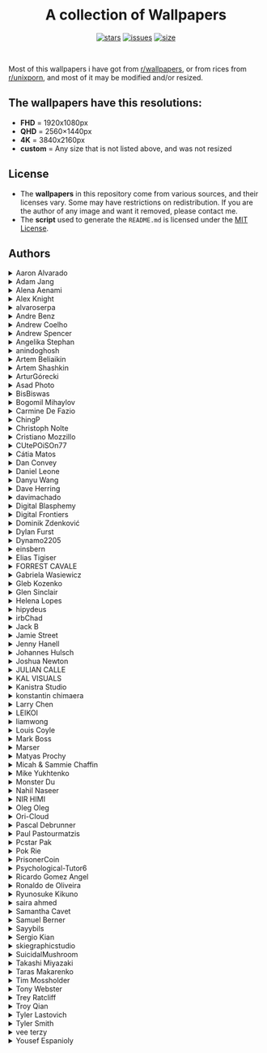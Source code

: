<div align="center">

# A collection of Wallpapers
[![stars](https://img.shields.io/github/stars/MatheusTT/wallpapers?color=7E9CD8&style=for-the-badge)](https://github.com/MatheusTT/wallpapers/stargazers)
[![issues](https://img.shields.io/github/issues/MatheusTT/wallpapers?color=FF5D62&style=for-the-badge)](https://github.com/MatheusTT/wallpapers/issues)
[![size](https://img.shields.io/github/repo-size/MatheusTT/wallpapers?color=76946A&style=for-the-badge)](https://github.com/MatheusTT/wallpapers)

</div>

<br>

Most of this wallpapers i have got from [r/wallpapers](https://www.reddit.com/r/wallpapers/), or from rices from [r/unixporn](https://www.reddit.com/r/unixporn/), and most of it may be modified and/or resized.

## The wallpapers have this resolutions:
- **FHD** = 1920x1080px
- **QHD** = 2560×1440px
- **4K**  = 3840x2160px
- **custom** = Any size that is not listed above, and was not resized

## License
- The **wallpapers** in this repository come from various sources, and their licenses vary. Some may have restrictions on redistribution. If you are the author of any image and want it removed, please contact me.
- The **script** used to generate the `README.md` is licensed under the [MIT License](LICENSE).

## **Authors**

<details>
<summary>Aaron Alvarado</summary>

- [Unsplash](https://unsplash.com/@aaronalvaradome)

  <details open>
  <summary>Wallpapers</summary>

  <a href="https://unsplash.com/photos/OZSNnAU5RPk">
    <img src="../authors/Aaron Alvarado/forest-path-(QHD).jpg" title="black metal bridge near trees" width=600/>
  </a>

  </details>
</details>


<details>
<summary>Adam Jang</summary>

- [Unsplash](https://unsplash.com/@adamjang)
- [Instagram](https://www.instagram.com/adamjang)
- [X](https://x.com/adamjang)

  <details open>
  <summary>Wallpapers</summary>

  <a href="https://unsplash.com/photos/black-sand-near-body-of-water-under-the-cloudy-sky-during-daytime-MLKrf51NV8w">
    <img src="../authors/Adam Jang/iceland-(FHD).jpg" title="Iceland" width=600/>
  </a>

  </details>
</details>


<details>
<summary>Alena Aenami</summary>

- [ArtStation](https://www.artstation.com/aenamiart)
- [Linktree](https://linktr.ee/aenami)

  <details open>
  <summary>Wallpapers</summary>

  <a href="https://www.artstation.com/artwork/259YY">
    <img src="../authors/Alena Aenami/colourful-traffic-lights-(FHD).jpg" title="7 p.m." width=600/>
  </a>
  <a href="https://www.artstation.com/artwork/4bX4eY">
    <img src="../authors/Alena Aenami/endless-(FHD).jpg" title="Endless" width=600/>
  </a>
  <a href="https://www.artstation.com/artwork/9eKmBN">
    <img src="../authors/Alena Aenami/eternity-(FHD).jpg" title="Eternity" width=600/>
  </a>
  <a href="https://www.artstation.com/artwork/w8yDNV">
    <img src="../authors/Alena Aenami/horizon-(FHD).jpg" title="Horizon" width=600/>
  </a>
  <a href="https://www.artstation.com/artwork/xNebE">
    <img src="../authors/Alena Aenami/lighthouse-(FHD).jpg" title="Guiding Light" width=600/>
  </a>
  <a href="https://www.artstation.com/artwork/J91ZxD">
    <img src="../authors/Alena Aenami/lost-(FHD).jpg" title="Lost In Between" width=600/>
  </a>
  <a href="https://www.artstation.com/artwork/LyG3K">
    <img src="../authors/Alena Aenami/eclipse-(FHD).jpg" title="Eclipse" width=600/>
  </a>
  <a href="https://www.deviantart.com/aenami/art/Northern-Lights-685148797">
    <img src="../authors/Alena Aenami/northern-lights-(FHD).jpg" title="Northern Lights" width=600/>
  </a>
  <a href="https://www.artstation.com/artwork/4Xa124">
    <img src="../authors/Alena Aenami/stardust-(FHD).jpg" title="Stardust" width=600/>
  </a>
  <a href="https://www.artstation.com/artwork/r9lEY2">
    <img src="../authors/Alena Aenami/escape-(FHD).jpg" title="Escape" width=600/>
  </a>

  </details>
</details>


<details>
<summary>Alex Knight</summary>

- [Unsplash](https://unsplash.com/@agk42)
- [Instagram](https://www.instagram.com/Agk42)
- [X](https://x.com/agkdesign)

  <details open>
  <summary>Wallpapers</summary>

  <a href="https://unsplash.com/photos/cityscape-photo-of-buildings--4pZ_YqcSFc">
    <img src="../authors/Alex Knight/tokyo-bay-(4K).jpg" title="cityscape photo of buildings" width=600/>
  </a>
  <a href="https://unsplash.com/photos/empty-pathway-in-between-stores-wfwUpfVqrKU">
    <img src="../authors/Alex Knight/sangenjaya-alley-(4K).jpg" title="Sangenjaya, Setagaya, Japan" width=600/>
  </a>

  </details>
</details>


<details>
<summary>alvaroserpa</summary>

- [DeviantArt](https://www.deviantart.com/alvaroserpa)

  <details open>
  <summary>Wallpapers</summary>

  <a href="https://www.deviantart.com/alvaroserpa/art/loneliness-894844696">
    <img src="../authors/alvaroserpa/loneliness-(4K).jpg" title="loneliness" width=600/>
  </a>

  </details>
</details>


<details>
<summary>Andre Benz</summary>

- [Unsplash](https://unsplash.com/@trapnation)
- [X](https://x.com/benzspeaks)

  <details open>
  <summary>Wallpapers</summary>

  <a href="https://unsplash.com/photos/photography-of-railroad-during-nighttime-JnB8Gio4GZo">
    <img src="../authors/Andre Benz/dark-railway-(4K).jpg" title="Ridin’ Alone." width=600/>
  </a>

  </details>
</details>


<details>
<summary>Andrew Coelho</summary>

- [Unsplash](https://unsplash.com/@andrewcoelho)

  <details open>
  <summary>Wallpapers</summary>

  <a href="https://unsplash.com/photos/aL7SA1ASVdQ">
    <img src="../authors/Andrew Coelho/pine-forest-(4K).jpg" title="Lush green pine forest" width=600/>
  </a>
  <a href="https://unsplash.com/photos/rock-formation-beside-body-of-water-LUBvSohu6D0">
    <img src="../authors/Andrew Coelho/mossy-gorge-(4K).jpg" title="Rock formation beside body of water" width=600/>
  </a>

  </details>
</details>


<details>
<summary>Andrew Spencer</summary>

- [Website](https://andrew-spencer.com/)
- [Unsplash](https://unsplash.com/@iam_aspencer)
- [Instagram](https://www.instagram.com/iam_aspencer)
- [X](https://x.com/iam_aspencer)

  <details open>
  <summary>Wallpapers</summary>

  <a href="https://unsplash.com/photos/a-bed-sitting-in-a-bedroom-next-to-a-window-B2RKwf2IaJU">
    <img src="../authors/Andrew Spencer/glamping-with-a-view-(custom).jpg" title="Glamping with a view!" width=600/>
  </a>

  </details>
</details>


<details>
<summary>Angelika Stephan</summary>

- [flickr](https://www.flickr.com/people/desomnis/)

  <details open>
  <summary>Wallpapers</summary>

  <a href="https://www.flickr.com/photos/desomnis/26511988609/in/explore-2017-11-09/">
    <img src="../authors/Angelika Stephan/misty-mountains-(FHD).jpg" title="Hallstatt" width=600/>
  </a>

  </details>
</details>


<details>
<summary>anindoghosh</summary>

- [Pixabay](https://pixabay.com/users/anindoghosh-16926735/)
- [Instagram](https://www.instagram.com/anindoghosh/)
- [X](https://x.com/anindo)

  <details open>
  <summary>Wallpapers</summary>

  <a href="https://pixabay.com/videos/light-colorful-spheres-floating-45634/">
    <img src="../authors/anindoghosh/floating-spheres-of-light-(4K).jpg" title="Light colorful spheres" width=600/>
  </a>

  </details>
</details>


<details>
<summary>Artem Beliaikin</summary>

- [Unsplash](https://unsplash.com/@belart84)

  <details open>
  <summary>Wallpapers</summary>

  <a href="https://unsplash.com/photos/rock-formation-on-body-of-water-surrounded-by-trees-during-daytime-sVhRMCyo1_Y">
    <img src="../authors/Artem Beliaikin/seashore-(FHD).jpg" title="rock formation on body of water surrounded by trees during daytime" width=600/>
  </a>

  </details>
</details>


<details>
<summary>Artem Shashkin</summary>

- [ArtStation](https://artyom.artstation.com/)
- [Instagram](https://www.instagram.com/artem_shashkin_art/)

  <details open>
  <summary>Wallpapers</summary>

  <a href="https://artyom.artstation.com/projects/ybx488">
    <img src="../authors/Artem Shashkin/mystery-shack-(FHD).jpg" title="Mystery Shack 2.0" width=600/>
  </a>

  </details>
</details>


<details>
<summary>ArturGórecki</summary>

- [Pixabay](https://pixabay.com/users/arturg%C3%B3recki-2233926/)

  <details open>
  <summary>Wallpapers</summary>

  <a href="https://pixabay.com/photos/twilight-replacement-lamp-lantern-2291361/">
    <img src="../authors/ArturGórecki/morning-lantern-(custom).jpg" title="twilight-replacement-lamp-lantern" width=600/>
  </a>

  </details>
</details>


<details>
<summary>Asad Photo</summary>

- [Pexels](https://www.pexels.com/@asadphoto/)

  <details open>
  <summary>Wallpapers</summary>

  <a href="https://www.pexels.com/photo/photo-of-beach-during-nighttime-1450361/">
    <img src="../authors/Asad Photo/purple-beach-(4K).jpg" title="Photo of Beach During Nighttime" width=600/>
  </a>

  </details>
</details>


<details>
<summary>BisBiswas</summary>

- [ArtStation](https://imbis.artstation.com/)
- [DeviantArt](https://www.deviantart.com/bisbiswas)
- [Instagram](https://www.instagram.com/hereisbis/)

  <details open>
  <summary>Wallpapers</summary>

  <a href="https://www.deviantart.com/bisbiswas/art/Wayward-Clouds-893359947">
    <img src="../authors/BisBiswas/wayward-clouds-(FHD).jpg" title="Wayward Clouds" width=600/>
  </a>
  <a href="https://www.deviantart.com/bisbiswas/art/Together-Alone-882985197">
    <img src="../authors/BisBiswas/together-alone-(FHD).jpg" title="Together Alone" width=600/>
  </a>
  <a href="https://www.artstation.com/artwork/Le5rER">
    <img src="../authors/BisBiswas/here-comes-mr-pumpkin-(FHD).jpg" title="Here Comes Mr. Pumpkin" width=600/>
  </a>
  <a href="https://www.artstation.com/artwork/AqPGYq">
    <img src="../authors/BisBiswas/dreamy-night-(FHD).jpg" title="Dreamy Night" width=600/>
  </a>
  <a href="https://www.deviantart.com/bisbiswas/art/Verdant-Mountain-Commissioned-892874939">
    <img src="../authors/BisBiswas/verdant-mountain-(FHD).jpg" title="Verdant Mountain [Commissioned]" width=600/>
  </a>
  <a href="https://www.deviantart.com/bisbiswas/art/Dramatic-Night-889009374">
    <img src="../authors/BisBiswas/dramatic-night-(FHD).jpg" title="Dramatic Night" width=600/>
  </a>

  </details>
</details>


<details>
<summary>Bogomil Mihaylov</summary>

- [Unsplash](https://unsplash.com/@bogomi)
- [Instagram](https://instagram.com/ojobojo)

  <details open>
  <summary>Wallpapers</summary>

  <a href="https://unsplash.com/photos/RONnMobq0_Y">
    <img src="../authors/Bogomil Mihaylov/white-wall-(custom).jpg" title="white wall photo" width=600/>
  </a>

  </details>
</details>


<details>
<summary>Carmine De Fazio</summary>

- [Unsplash](https://unsplash.com/@carminu)
- [Instagram](https://www.instagram.com/carminu)
- [X](https://x.com/Carmins)

  <details open>
  <summary>Wallpapers</summary>

  <a href="https://unsplash.com/photos/aerial-photography-of-foggy-mountain-3ytjETpQMNY">
    <img src="../authors/Carmine De Fazio/forest-under-fog-(4K).jpg" title="Forest under fog" width=600/>
  </a>

  </details>
</details>


<details>
<summary>ChingP</summary>

- [Reddit](https://www.reddit.com/user/ChingP/)

  <details open>
  <summary>Wallpapers</summary>

  <a href="https://www.reddit.com/r/japanpics/comments/6ac3zq/gion_after_rain_oc4751x3167/">
    <img src="../authors/ChingP/rain-on-alley-(4K).jpg" title="Gion after rain" width=600/>
  </a>

  </details>
</details>


<details>
<summary>Christoph Nolte</summary>

- [Unsplash](https://unsplash.com/@pic_nolte)
- [Instagram](https://www.instagram.com/Pic_Nolte_photography)

  <details open>
  <summary>Wallpapers</summary>

  <a href="https://unsplash.com/photos/a-river-that-has-some-ice-on-it-hUhP8wr_dBo">
    <img src="../authors/Christoph Nolte/ice-river-(4K).jpg" title="Storforsen rapids in Winter" width=600/>
  </a>

  </details>
</details>


<details>
<summary>Cristiano Mozzillo</summary>

- [Unsplash](https://unsplash.com/@mozzillo_cristiano)
- [500px](https://500px.com/p/cristianomozzillo)

  <details open>
  <summary>Wallpapers</summary>

  <a href="https://unsplash.com/photos/reflections-on-trees-on-lake-v3d5uBB26yA">
    <img src="../authors/Cristiano Mozzillo/reflections-(4K).jpg" title="Reflections" width=600/>
  </a>

  </details>
</details>


<details>
<summary>CUtePOiSOn77</summary>

- [Reddit](https://www.reddit.com/user/CUtePOiSOn77/)

  <details open>
  <summary>Wallpapers</summary>

  <a href="https://www.reddit.com/r/glitch_art/comments/mv1hzu/skull_oc/">
    <img src="../authors/CUtePOiSOn77/skull-(4K).jpg" title="Skull" width=600/>
  </a>

  </details>
</details>


<details>
<summary>Cátia Matos</summary>

- [Pexels](https://www.pexels.com/@catiamatos)
- [Darkroom](https://catiamatos.darkroom.tech/)
- [Instagram](https://www.instagram.com/catia.matos/)

  <details open>
  <summary>Wallpapers</summary>

  <a href="https://www.pexels.com/photo/green-leaves-1072179/">
    <img src="../authors/Cátia Matos/green-leaves-(4K).jpg" title="Green Leaves" width=600/>
  </a>

  </details>
</details>


<details>
<summary>Dan Convey</summary>

- [Unsplash](https://unsplash.com/@danconvey)

  <details open>
  <summary>Wallpapers</summary>

  <a href="https://unsplash.com/photos/rock-formation-on-shoreline-9fj4XT6e1s0">
    <img src="../authors/Dan Convey/rolling-in-the-deep-(4K).jpg" title="Rolling in the Deep" width=600/>
  </a>

  </details>
</details>


<details>
<summary>Daniel Leone</summary>

- [Website](https://danielleone.com/)
- [Unsplash](https://unsplash.com/@danielleone)

  <details open>
  <summary>Wallpapers</summary>

  <a href="https://unsplash.com/photos/g30P1zcOzXo">
    <img src="../authors/Daniel Leone/snowy-mountain-photo-(4K).jpg" title="snowy mountain" width=600/>
  </a>

  </details>
</details>


<details>
<summary>Danyu Wang</summary>

- [Unsplash](https://unsplash.com/@dandandan0101)
- [Instagram](https://www.instagram.com/w_danyu)

  <details open>
  <summary>Wallpapers</summary>

  <a href="https://unsplash.com/photos/body-of-water-during-sunset-2wZoOkmKG1E">
    <img src="../authors/Danyu Wang/sunset-at-lake-(custom).jpg" title="Beautiful sunset at West Lake" width=600/>
  </a>

  </details>
</details>


<details>
<summary>Dave Herring</summary>

- [Website](https://dave.online/)
- [Unsplash](https://unsplash.com/@daveherring)

  <details open>
  <summary>Wallpapers</summary>

  <a href="https://unsplash.com/photos/a-road-with-a-mountain-in-the-background-J96yAwsGg0I">
    <img src="../authors/Dave Herring/icefields-(custom).jpg" title="a road with a mountain in the background" width=600/>
  </a>

  </details>
</details>


<details>
<summary>davimachado</summary>

- [Pixabay](https://pixabay.com/users/davimachado-28498918/)

  <details open>
  <summary>Wallpapers</summary>

  <a href="https://pixabay.com/photos/moon-dark-silhouettes-moonlight-7307253/">
    <img src="../authors/davimachado/firewatch-dark-(4K).jpg" title="Moon, Dark, Silhouettes image" width=600/>
  </a>

  </details>
</details>


<details>
<summary>Digital Blasphemy</summary>

- [Website](https://digitalblasphemy.com/)
- [Instagram](https://www.instagram.com/dblasphemy)

  <details open>
  <summary>Wallpapers</summary>

  <a href="https://digitalblasphemy.com/sec/serenade/">
    <img src="../authors/Digital Blasphemy/lunar-eclipse-(FHD).jpg" title="Serenade" width=600/>
  </a>

  </details>
</details>


<details>
<summary>Digital Frontiers</summary>

- [ArtStation](https://digitalfrontiers.artstation.com/)

  <details open>
  <summary>Wallpapers</summary>

  <a href="https://www.artstation.com/artwork/gb3BK">
    <img src="../authors/Digital Frontiers/cursed-forest-(FHD).jpg" title="The Cursed Forest" width=600/>
  </a>

  </details>
</details>


<details>
<summary>Dominik Zdenković</summary>

- [Website](https://dominikzdenkovic.com/)
- [ArtStation](https://www.artstation.com/dominikzdenkovic)
- [Linktree](https://linktr.ee/dominikzdenkovic)

  <details open>
  <summary>Wallpapers</summary>

  <a href="https://www.artstation.com/artwork/aGR5kz">
    <img src="../authors/Dominik Zdenković/a-town-on-bones-(4K).jpg" title="Landscape Sketches" width=600/>
  </a>
  <a href="https://www.artstation.com/artwork/nQd6kE">
    <img src="../authors/Dominik Zdenković/seyda-neen-(FHD).jpg" title="Seyda Neen" width=600/>
  </a>

  </details>
</details>


<details>
<summary>Dylan Furst</summary>

- [500px](https://500px.com/p/fursty?view=photos)
- [Instagram](https://www.instagram.com/fursty/)

  <details open>
  <summary>Wallpapers</summary>

  <a href="https://500px.com/photo/126434873/Down-Into-The-Fog-by-Dylan-Furst/">
    <img src="../authors/Dylan Furst/down-into-the-fog-(QHD).jpg" title="Down Into The Fog" width=600/>
  </a>

  </details>
</details>


<details>
<summary>Dynamo2205</summary>

- [Reddit](https://www.reddit.com/user/Dynamo2205/)

  <details open>
  <summary>Wallpapers</summary>

  <a href="https://www.reddit.com/r/wallpaper/comments/ql4fk4/3840x2160_oc_cubes/">
    <img src="../authors/Dynamo2205/cubes-(4K).jpg" title="Cubes" width=600/>
  </a>

  </details>
</details>


<details>
<summary>einsbern</summary>

- [tumblr](https://einsbern.tumblr.com/)
- [X](https://x.com/_einzbern)

  <details open>
  <summary>Wallpapers</summary>

  <a href="https://einsbern.tumblr.com/post/140298085763/an-update-1366x768-version-here">
    <img src="../authors/einsbern/japanese-castle-(custom).jpg" title="An update!" width=600/>
  </a>

  </details>
</details>


<details>
<summary>Elias Tigiser</summary>

- [Pexels](https://www.pexels.com/@elias-tigiser-411757)
- [Instagram](https://www.instagram.com/elias_tigiser/)

  <details open>
  <summary>Wallpapers</summary>

  <a href="https://www.pexels.com/photo/photo-of-fern-plants-2757549/">
    <img src="../authors/Elias Tigiser/mystic-ferns-(4K).jpg" title="Photo of Fern Plants" width=600/>
  </a>

  </details>
</details>


<details>
<summary>FORREST CAVALE</summary>

- [Unsplash](https://unsplash.com/@forrestcavale)

  <details open>
  <summary>Wallpapers</summary>

  <a href="https://unsplash.com/photos/mountain-covered-with-green-trees-qfmd9bu7IgA">
    <img src="../authors/FORREST CAVALE/foggy-forest-(custom).jpg" title="Fog over woody hills" width=600/>
  </a>

  </details>
</details>


<details>
<summary>Gabriela Wasiewicz</summary>

- [ArtStation](https://glla.artstation.com/)

  <details open>
  <summary>Wallpapers</summary>

  <a href="https://www.artstation.com/artwork/XnGx8L">
    <img src="../authors/Gabriela Wasiewicz/koi-moon-(4K).jpg" title="Spirit World" width=600/>
  </a>

  </details>
</details>


<details>
<summary>Gleb Kozenko</summary>

- [Unsplash](https://unsplash.com/@glebson)
- [Instagram](https://www.instagram.com/gleb.kozenko/)

  <details open>
  <summary>Wallpapers</summary>

  <a href="https://unsplash.com/photos/1v-snxcyHHk">
    <img src="../authors/Gleb Kozenko/ocean-waves-(4K).jpg" title="aerial photography of ocean waves" width=600/>
  </a>

  </details>
</details>


<details>
<summary>Glen Sinclair</summary>

- [flickr](https://www.flickr.com/photos/144273526@N06)

  <details open>
  <summary>Wallpapers</summary>

  <a href="https://www.flickr.com/photos/144273526@N06/51529803337/in/dateposted/">
    <img src="../authors/Glen Sinclair/lake-and-mountains-(4K).jpg" title="Surge" width=600/>
  </a>

  </details>
</details>


<details>
<summary>Helena Lopes</summary>

- [Pexels](https://www.pexels.com/@wildlittlethingsphoto/)

  <details open>
  <summary>Wallpapers</summary>

  <a href="https://www.pexels.com/photo/cars-riding-along-asphalt-road-towards-tunnel-on-gloomy-weather-4409445/">
    <img src="../authors/Helena Lopes/gloomy-weather-(4K).jpg" title="Cars riding along asphalt road towards tunnel on gloomy weather" width=600/>
  </a>

  </details>
</details>


<details>
<summary>hipydeus</summary>

- [flickr](https://www.flickr.com/people/hipydeus/)

  <details open>
  <summary>Wallpapers</summary>

  <a href="https://www.flickr.com/photos/hipydeus/28691409551/in/album-72157604791022356">
    <img src="../authors/hipydeus/nightfall-(4K).jpg" title="Nightfall" width=600/>
  </a>
  <a href="https://www.flickr.com/photos/hipydeus/39495435382/">
    <img src="../authors/hipydeus/oasis-(custom).jpg" title="Oasis" width=600/>
  </a>

  </details>
</details>


<details>
<summary>irbChad</summary>

- [Reddit](https://www.reddit.com/user/irbChad/)

  <details open>
  <summary>Wallpapers</summary>

  <a href="https://www.reddit.com/r/wallpapers/comments/868o8h/made_some_sea_of_thieves_wallpapers_single_and/">
    <img src="../authors/irbChad/sea-of-thieves-(FHD).jpg" title="Made some Sea of Thieves wallpapers" width=600/>
  </a>

  </details>
</details>


<details>
<summary>Jack B</summary>

- [Unsplash](https://unsplash.com/@nervum)

  <details open>
  <summary>Wallpapers</summary>

  <a href="https://unsplash.com/photos/a-pier-with-a-building-on-it-in-the-middle-of-the-ocean-47cwKc0BC3k">
    <img src="../authors/Jack B/herne-bay-pier-(custom).jpg" title="Sunrise at the derelict part of the Herne Bay pier" width=600/>
  </a>
  <a href="https://unsplash.com/photos/silhouette-of-mountain-beside-body-of-water-during-sunset-PHddAjnhwSI">
    <img src="../authors/Jack B/purple-lake-(4K).jpg" title="silhouette of mountain beside body of water during sunset" width=600/>
  </a>

  </details>
</details>


<details>
<summary>Jamie Street</summary>

- [Unsplash](https://unsplash.com/@jamie452)

  <details open>
  <summary>Wallpapers</summary>

  <a href="https://unsplash.com/photos/golden-gate-bridge-san-francisco-california-taken-under-clear-sky-SN6126il5Vc">
    <img src="../authors/Jamie Street/golden-gate-bridge-(4K).jpg" title="Golden Gate Bridge, San Francisco, California taken under clear sky" width=600/>
  </a>

  </details>
</details>


<details>
<summary>Jenny Hanell</summary>

- [Google Play](https://play.google.com/store/apps/dev?id=6459265383846717035)

  <details open>
  <summary>Wallpapers</summary>

  <a href="https://play.google.com/store/apps/details?id=com.hippotech.materialislands">
    <img src="../authors/Jenny Hanell/iceberg-(FHD).jpg" title="Material Islands™ - Semi-live" width=600/>
  </a>

  </details>
</details>


<details>
<summary>Johannes Hulsch</summary>

- [Website](https://johanneshulsch.de/)
- [flickr](https://www.flickr.com/photos/95951531@N05/)
- [500px](https://500px.com/p/bokehm0n?view=photos)
- [Instagram](https://www.instagram.com/bokehm0n/)

  <details open>
  <summary>Wallpapers</summary>

  <a href="https://www.flickr.com/photos/95951531@N05/39714562674/">
    <img src="../authors/Johannes Hulsch/canyons-of-iceland-(custom).jpg" title="Canyons of Iceland" width=600/>
  </a>
  <a href="https://www.flickr.com/photos/95951531@N05/24943300409/">
    <img src="../authors/Johannes Hulsch/snowy-bridge-(custom).jpg" title="Across the bridge" width=600/>
  </a>

  </details>
</details>


<details>
<summary>Joshua Newton</summary>

- [Unsplash](https://unsplash.com/@joshuanewton)
- [Instagram](https://www.instagram.com/momentsbyjosh/)

  <details open>
  <summary>Wallpapers</summary>

  <a href="https://unsplash.com/photos/LxQe7xNGHJA">
    <img src="../authors/Joshua Newton/house-in-the-jungle-(4K).jpg" title="landscape photography of brown house surrounded by green leafed trees during daytime" width=600/>
  </a>

  </details>
</details>


<details>
<summary>JULIAN CALLE</summary>

- [ArtStation](https://www.artstation.com/handsdigitalstudio)

  <details open>
  <summary>Wallpapers</summary>

  <a href="https://www.artstation.com/artwork/ykd9Y5">
    <img src="../authors/JULIAN CALLE/lonely-mountain-(4K).jpg" title="Lonely mountain." width=600/>
  </a>

  </details>
</details>


<details>
<summary>KAL VISUALS</summary>

- [Unsplash](https://unsplash.com/@kalvisuals)

  <details open>
  <summary>Wallpapers</summary>

  <a href="https://unsplash.com/photos/body-of-water-between-mountain-under-cloud-a-G0Ma--qbc">
    <img src="../authors/KAL VISUALS/enjoy-the-view-(custom).jpg" title="Enjoy the view" width=600/>
  </a>

  </details>
</details>


<details>
<summary>Kanistra Studio</summary>

- [Website](https://kanistra.com/)
- [ArtStation](https://www.artstation.com/kanistrastudio)
- [X](twitter.com/kanistra_studio)
- [Sketchfab](https://sketchfab.com/kanistra)

  <details open>
  <summary>Wallpapers</summary>

  <a href="https://www.artstation.com/artwork/Bmd6zm">
    <img src="../authors/Kanistra Studio/pixel-art-of-a-club-entrance-(FHD).jpg" title="Unicorn" width=600/>
  </a>

  </details>
</details>


<details>
<summary>konstantin chimaera</summary>

- [Unsplash](https://unsplash.com/@chimaerra)

  <details open>
  <summary>Wallpapers</summary>

  <a href="https://unsplash.com/photos/L9DhSbhKJG4">
    <img src="../authors/konstantin chimaera/trains-(4K).jpg" title="my love belongs to trains." width=600/>
  </a>

  </details>
</details>


<details>
<summary>Larry Chen</summary>

- [Unsplash](https://unsplash.com/@chen_idragon)

  <details open>
  <summary>Wallpapers</summary>

  <a href="https://unsplash.com/photos/aerial-photo-of-road-between-trees-near-body-of-water-Nte-4RiRfwU">
    <img src="../authors/Larry Chen/lakeside-road-(custom).jpg" title="Bend in a lakeside road" width=600/>
  </a>

  </details>
</details>


<details>
<summary>LEIKOI</summary>

- [ArtStation](https://www.deviantart.com/leikoi)
- [Instagram](https://www.instagram.com/leik0i/)
- [X](https://x.com/LEIK0I)
- [Patreon](https://www.patreon.com/LEIKOI)

  <details open>
  <summary>Wallpapers</summary>

  <a href="https://www.deviantart.com/leikoi/art/The-Neon-Shallows-823330548">
    <img src="../authors/LEIKOI/neon-(4K).jpg" title="The Neon Shallows" width=600/>
  </a>

  </details>
</details>


<details>
<summary>liamwong</summary>

- [Website](https://www.liamwong.com/)
- [Instagram](https://www.instagram.com/liamwong)
- [X](https://x.com/liamwong)

  <details open>
  <summary>Wallpapers</summary>

  <a href="https://x.com/liamwong/status/1182652914944413696/photo/2">
    <img src="../authors/liamwong/seoul-after-dark-(QHD).jpg" title="Seoul after dark" width=600/>
  </a>
  <a href="https://www.liamwong.com/#/kyoto-matcha-green/">
    <img src="../authors/liamwong/kyoto-matcha-green-(FHD).jpg" title="Kyoto Matcha Green" width=600/>
  </a>

  </details>
</details>


<details>
<summary>Louis Coyle</summary>

- [Website](https://louie.co.nz/)
- [Dribbble](https://dribbble.com/louiscoyle)
- [CodePen](https://codepen.io/dropside)
- [X](https://x.com/louis_coyle)
- [Facebook](https://www.facebook.com/louis.j.coyle)

  <details open>
  <summary>Wallpapers</summary>

  <a href="https://dribbble.com/shots/10094240-Tropical-Escape-Wallpaper">
    <img src="../authors/Louis Coyle/tropical-escape-(custom).jpg" title="Tropical Escape Wallpaper" width=600/>
  </a>

  </details>
</details>


<details>
<summary>Mark Boss</summary>

- [Website](https://markboss.me/)
- [Unsplash](https://unsplash.com/@vork)
- [X](https://x.com/markb_boss)

  <details open>
  <summary>Wallpapers</summary>

  <a href="https://unsplash.com/photos/chrysler-building-new-york-aTWNx7yoJWo">
    <img src="../authors/Mark Boss/chrysler-building-(4K).jpg" title="Chrysler Building, New York" width=600/>
  </a>

  </details>
</details>


<details>
<summary>Marser</summary>

- [flickr](https://www.flickr.com/photos/marser/)

  <details open>
  <summary>Wallpapers</summary>

  <a href="https://www.flickr.com/photos/marser/3746392026/in/photostream/">
    <img src="../authors/Marser/shape-of-happiness-(custom).jpg" title="shape of happiness" width=600/>
  </a>
  <a href="https://www.flickr.com/photos/marser/30386293873/">
    <img src="../authors/Marser/autumn-foliage-(4K).jpg" title="momiji '16 - autumn foliage" width=600/>
  </a>

  </details>
</details>


<details>
<summary>Matyas Prochy</summary>

- [Unsplash](https://unsplash.com/@matyasprochy)
- [Instagram](https://www.instagram.com/matyasprochy)

  <details open>
  <summary>Wallpapers</summary>

  <a href="https://unsplash.com/photos/a2kD4b0KK4s">
    <img src="../authors/Matyas Prochy/cliff-village-(4K).jpg" title="a small village on the edge of a cliff next to the ocean" width=600/>
  </a>

  </details>
</details>


<details>
<summary>Micah & Sammie Chaffin</summary>

- [Website](https://thechaffins.co/)
- [Unsplash](https://unsplash.com/@micahandsammiechaffin)
- [Instagram](https://www.instagram.com/thechaffins/)

  <details open>
  <summary>Wallpapers</summary>

  <a href="https://unsplash.com/photos/boats-float-on-a-serene-lake-near-mountains-6O6BZerihQw">
    <img src="../authors/Micah & Sammie Chaffin/lago-di-braies-boats-(4K).jpg" title="Boats float on a serene lake near mountains." width=600/>
  </a>

  </details>
</details>


<details>
<summary>Mike Yukhtenko</summary>

- [Unsplash](https://unsplash.com/@yamaicle)
- [Instagram](https://www.instagram.com/ya.maicle/)

  <details open>
  <summary>Wallpapers</summary>

  <a href="https://unsplash.com/photos/a2kD4b0KK4s">
    <img src="../authors/Mike Yukhtenko/dark-grey-mountain-(FHD).jpg" title="desert at night" width=600/>
  </a>

  </details>
</details>


<details>
<summary>Monster Du</summary>

- [ArtStation](https://dumonster.artstation.com/)

  <details open>
  <summary>Wallpapers</summary>

  <a href="https://www.artstation.com/artwork/v2N1A6">
    <img src="../authors/Monster Du/marshland-(FHD).jpg" title="Marshland" width=600/>
  </a>

  </details>
</details>


<details>
<summary>Nahil Naseer</summary>

- [Unsplash](https://unsplash.com/@nahilnaseer)
- [Instagram](https://www.instagram.com/nahilnaseer)
- [X](https://x.com/Nahil_Naseer)

  <details open>
  <summary>Wallpapers</summary>

  <a href="https://unsplash.com/photos/green-leaf-plants-xljtGZ2-P3Y">
    <img src="../authors/Nahil Naseer/dark-leaves-(custom).jpg" title="coming alive" width=600/>
  </a>

  </details>
</details>


<details>
<summary>NIR HIMI</summary>

- [Unsplash](https://unsplash.com/@nirhimi)
- [Instagram](https://www.instagram.com/nirhimi1)

  <details open>
  <summary>Wallpapers</summary>

  <a href="https://unsplash.com/photos/a-lone-tree-in-the-middle-of-a-lake-BmlrZIub73g">
    <img src="../authors/NIR HIMI/lake-tree-(4K).jpg" title="A lone tree in the middle of a lake" width=600/>
  </a>

  </details>
</details>


<details>
<summary>Oleg Oleg</summary>

- [Unsplash](https://unsplash.com/@olegbln094)

  <details open>
  <summary>Wallpapers</summary>

  <a href="https://unsplash.com/photos/a-natural-rock-archway-over-a-body-of-water-F5y6Yktspgc">
    <img src="../authors/Oleg Oleg/rock-archway-(4K).jpg" title="A natural rock archway over a body of water." width=600/>
  </a>

  </details>
</details>


<details>
<summary>Ori-Cloud</summary>

- [DeviantArt](https://www.deviantart.com/ori-cloud/gallery)

  <details open>
  <summary>Wallpapers</summary>

  <a href="https://www.deviantart.com/ori-cloud/art/Desert-Night-Wallpaper-644647576">
    <img src="../authors/Ori-Cloud/desert-night-(4K).jpg" title="Desert Night- Wallpaper" width=600/>
  </a>

  </details>
</details>


<details>
<summary>Pascal Debrunner</summary>

- [Unsplash](https://unsplash.com/@debrupas)
- [Instagram](https://www.instagram.com/pd_visuals/)

  <details open>
  <summary>Wallpapers</summary>

  <a href="https://unsplash.com/photos/body-of-water-near-mountain-LKOuYT5_dyw">
    <img src="../authors/Pascal Debrunner/hurtigruten-(4K).jpg" title="hurtigruten" width=600/>
  </a>

  </details>
</details>


<details>
<summary>Paul Pastourmatzis</summary>

- [Website](https://pueblo-vista.com/)
- [Unsplash](https://unsplash.com/@pueblovista)
- [Instagram](https://www.instagram.com/pueblo_vista/)
- [X](https://x.com/pueblovista)

  <details open>
  <summary>Wallpapers</summary>

  <a href="https://unsplash.com/photos/calm-body-of-water-near-mountain-YR-oXTkOtLo">
    <img src="../authors/Paul Pastourmatzis/calm-water-(custom).jpg" title="calm body of water near mountain" width=600/>
  </a>

  </details>
</details>


<details>
<summary>Pcstar Pak</summary>

- [Unsplash](https://unsplash.com/@pcstar)
- [flickr](https://www.flickr.com/photos/pcstar2205/)

  <details open>
  <summary>Wallpapers</summary>

  <a href="https://unsplash.com/photos/brown-seadock-during-golden-hour-IFuxgt3CwY4">
    <img src="../authors/Pcstar Pak/seadock-during-golden-hour-(4K).jpg" title="brown seadock during golden hour" width=600/>
  </a>

  </details>
</details>


<details>
<summary>Pok Rie</summary>

- [Pexels](https://www.pexels.com/@pok-rie-33563)
- [Instagram](https://www.instagram.com/pok_rie/)

  <details open>
  <summary>Wallpapers</summary>

  <a href="https://www.pexels.com/photo/brown-boat-dock-140140/">
    <img src="../authors/Pok Rie/brown-boat-dock-(custom).jpg" title="Brown Boat Dock" width=600/>
  </a>

  </details>
</details>


<details>
<summary>PrisonerCoin</summary>

- [ArtStation](https://www.deviantart.com/prisonercoin)
- [X](https://x.com/CoinPrisoner)
- [Steam](https://steamcommunity.com/id/Prisoner_Coin/)

  <details open>
  <summary>Wallpapers</summary>

  <a href="https://www.deviantart.com/prisonercoin/art/Calm-Skies-896075094">
    <img src="../authors/PrisonerCoin/calm-skies-(FHD).jpg" title="Calm Skies" width=600/>
  </a>
  <a href="https://www.deviantart.com/prisonercoin/art/Leviathan-889466746">
    <img src="../authors/PrisonerCoin/leviathan-(FHD).jpg" title="Leviathan" width=600/>
  </a>

  </details>
</details>


<details>
<summary>Psychological-Tutor6</summary>

- [Reddit](https://www.reddit.com/user/Psychological-Tutor6/)

  <details open>
  <summary>Wallpapers</summary>

  <a href="https://www.reddit.com/r/Doom/comments/pxkag7/doom_slayer_symbol_wallpaper_4k/">
    <img src="../authors/Psychological-Tutor6/a-warning-to-the-demons-of-hell-(4K).jpg" title="Doom Slayer Symbol Wallpaper @ 4K" width=600/>
  </a>

  </details>
</details>


<details>
<summary>Ricardo Gomez Angel</summary>

- [Website](https://rgaleria.com/)
- [Unsplash](https://unsplash.com/@rgaleriacom)
- [Instagram](https://www.instagram.com/ricardogo03/)

  <details open>
  <summary>Wallpapers</summary>

  <a href="https://unsplash.com/photos/green-trees-near-lake-and-mountain-OdokGSJg53o">
    <img src="../authors/Ricardo Gomez Angel/shades-of-mountains-(4K).jpg" title="The lake" width=600/>
  </a>

  </details>
</details>


<details>
<summary>Ronaldo de Oliveira</summary>

- [Website](https://ronaldorolv.myportfolio.com/)
- [Unsplash](https://unsplash.com/@ronaldordeoliveira)
- [Instagram](https://www.instagram.com/ronaldordeoliveira)

  <details open>
  <summary>Wallpapers</summary>

  <a href="https://unsplash.com/photos/gray-walkway-at-middle-of-forests-DTitVxbxaLI">
    <img src="../authors/Ronaldo de Oliveira/forest-path-(4K).jpg" title="Path" width=600/>
  </a>

  </details>
</details>


<details>
<summary>Ryunosuke Kikuno</summary>

- [Website](https://www.ryunosukekikuno.com/)
- [Unsplash](https://unsplash.com/@ryunosuke_kikuno)
- [Instagram](https://www.instagram.com/ryunosuke_kikuno)

  <details open>
  <summary>Wallpapers</summary>

  <a href="https://unsplash.com/photos/a-set-of-stairs-in-the-middle-of-a-forest-NcU12T5V8QY">
    <img src="../authors/Ryunosuke Kikuno/forest-stairs-(4K).jpg" title="Mizumoto Park, Katsushika City" width=600/>
  </a>

  </details>
</details>


<details>
<summary>saira ahmed</summary>

- [Website](https://saira.mypixieset.com/)
- [Unsplash](https://unsplash.com/@sairaa)
- [Instagram](https://www.instagram.com/sairaphotography)
- [X](https://x.com/sairaahmeddd)

  <details open>
  <summary>Wallpapers</summary>

  <a href="https://unsplash.com/photos/a-view-of-a-pier-next-to-a-window-KygOGONuSMc">
    <img src="../authors/saira ahmed/sunset-from-apartment-(custom).jpg" title="Sunset from apartment in Aptos" width=600/>
  </a>

  </details>
</details>


<details>
<summary>Samantha Cavet</summary>

- [Website](https://www.samanthacavet.com/)
- [Instagram](https://www.instagram.com/samanthacavet/)

  <details open>
  <summary>Wallpapers</summary>

  <a href="https://www.instagram.com/p/CUdjauUoWum/?img_index=4">
    <img src="../authors/Samantha Cavet/to-the-moon-(FHD).jpg" title="Skyscapes 🪐" width=600/>
  </a>

  </details>
</details>


<details>
<summary>Samuel Berner</summary>

- [Unsplash](https://unsplash.com/@saaam_chan)

  <details open>
  <summary>Wallpapers</summary>

  <a href="https://unsplash.com/photos/brown-wooden-bridge-in-the-woods-A5GmtHW3O9k">
    <img src="../authors/Samuel Berner/hidden-temple-(custom).jpg" title="Hidden Temple in Japan" width=600/>
  </a>

  </details>
</details>


<details>
<summary>Sayybils</summary>

- [Website](https://sayybilsnakirwa.wixsite.com/portofolio)
- [ArtStation](https://www.artstation.com/sayybils)
- [Instagram](https://www.instagram.com/sayybils)

  <details open>
  <summary>Wallpapers</summary>

  <a href="https://www.artstation.com/artwork/AqlqON">
    <img src="../authors/Sayybils/midnight-tokyo-alley-(4K).jpg" title="Midnight tokyo alley" width=600/>
  </a>

  </details>
</details>


<details>
<summary>Sergio Kian</summary>

- [Unsplash](https://unsplash.com/@sergiokian)
- [Website](https://sergiokian.com)
- [Instagram](https://www.instagram.com/kianticuno)

  <details open>
  <summary>Wallpapers</summary>

  <a href="https://unsplash.com/photos/majestic-green-mountain-peaks-rise-in-the-distance-y9uqI0osw40">
    <img src="../authors/Sergio Kian/mountain-peaks-(4K).jpg" title="Majestic, green mountain peaks rise in the distance." width=600/>
  </a>

  </details>
</details>


<details>
<summary>skiegraphicstudio</summary>

- [Website](https://www.skiegraphicstudio.com)
- [ArtStation](https://www.artstation.com/skiegraphicstudio)
- [Instagram](https://www.instagram.com/skiegraphicstudio)

  <details open>
  <summary>Wallpapers</summary>

  <a href="https://www.artstation.com/artwork/e0vgwY">
    <img src="../authors/skiegraphicstudio/bad-dreams-(FHD).jpg" title="Bad Dreams" width=600/>
  </a>

  </details>
</details>


<details>
<summary>SuicidalMushroom</summary>

- [ArtStation](https://www.deviantart.com/suicidalmushroom)

  <details open>
  <summary>Wallpapers</summary>

  <a href="https://www.deviantart.com/suicidalmushroom/art/Itsukushima-Floating-Torii-Gate-in-Japan-4k-771245627">
    <img src="../authors/SuicidalMushroom/floating-gate-(4K).jpg" title="Itsukushima Floating Torii Gate in Japan 4k" width=600/>
  </a>

  </details>
</details>


<details>
<summary>Takashi Miyazaki</summary>

- [Website](https://miyatankun.wixsite.com/miyatankun-photograp)
- [Unsplash](https://unsplash.com/@miyatankun)
- [Instagram](https://www.instagram.com/miyatankun)

  <details open>
  <summary>Wallpapers</summary>

  <a href="https://unsplash.com/photos/a-river-running-through-a-city-with-tall-buildings-CeQ_QstqU7M">
    <img src="../authors/Takashi Miyazaki/meguro-river-(4K).jpg" title="a river running through a city with tall buildings" width=600/>
  </a>
  <a href="https://unsplash.com/photos/S0SjJtn2dHE">
    <img src="../authors/Takashi Miyazaki/sunset-at-fujisawa-(4K).jpg" title="Download this free HD photo of japan, sunset, red, and orange in Fujisawa, Japan by Takashi Miyazaki (@miyatankun)" width=600/>
  </a>

  </details>
</details>


<details>
<summary>Taras Makarenko</summary>

- [Pexels](https://www.pexels.com/@taras-makarenko-188506)
- [Instagram](https://instagram.com/gotocalifornia/)

  <details open>
  <summary>Wallpapers</summary>

  <a href="https://www.pexels.com/photo/timelapse-photography-of-lake-593185/">
    <img src="../authors/Taras Makarenko/lake-timelapse-(custom).jpg" title="Timelapse Photography of Lake" width=600/>
  </a>

  </details>
</details>


<details>
<summary>Tim Mossholder</summary>

- [Website](https://timmossholder.com/)
- [Unsplash](https://unsplash.com/@timmossholder)
- [X](https://x.com/timmossholder)

  <details open>
  <summary>Wallpapers</summary>

  <a href="https://unsplash.com/photos/green-leafed-plant-in-brick-wall-SgPgLrDqPcU">
    <img src="../authors/Tim Mossholder/ivy-wall-(4K).jpg" title="green leafed plant in brick wallpapers" width=600/>
  </a>

  </details>
</details>


<details>
<summary>Tony Webster</summary>

- [flickr](https://www.flickr.com/people/diversey)

  <details open>
  <summary>Wallpapers</summary>

  <a href="https://www.flickr.com/photos/diversey/17875510321/">
    <img src="../authors/Tony Webster/astoria-megler-bridge-(4K).jpg" title="Astoria-Megler Bridge" width=600/>
  </a>
  <a href="https://www.flickr.com/photos/diversey/15187962614/">
    <img src="../authors/Tony Webster/maul-beach-(QHD).jpg" title="Maui Beach" width=600/>
  </a>

  </details>
</details>


<details>
<summary>Trey Ratcliff</summary>

- [flickr](https://www.flickr.com/people/stuckincustoms/)
- [Linktree](https://linktr.ee/treyratcliff)

  <details open>
  <summary>Wallpapers</summary>

  <a href="https://www.flickr.com/photos/stuckincustoms/3985718888/in/album-72157622598602597/">
    <img src="../authors/Trey Ratcliff/tokyo-temple-(custom).jpg" title="The Treetop Temple Protects Kyoto" width=600/>
  </a>

  </details>
</details>


<details>
<summary>Troy Qian</summary>

- [Unsplash](https://unsplash.com/@troyqian)
- [Instagram](https://instagram.com/ycq_troy)

  <details open>
  <summary>Wallpapers</summary>

  <a href="https://unsplash.com/photos/AHC2GEyBQFc">
    <img src="../authors/Troy Qian/chalet-in-the-snow-(4K).jpg" title="Chalet in the snow" width=600/>
  </a>

  </details>
</details>


<details>
<summary>Tyler Lastovich</summary>

- [Unsplash](https://unsplash.com/@lastly)
- [Website](https://lastovich.me/)
- [Instagram](https://www.instagram.com/lastlystudios)
- [X](https://x.com/tylerlastovich)

  <details open>
  <summary>Wallpapers</summary>

  <a href="https://unsplash.com/photos/brown-pathway-surrounded-by-green-pants-on-forest-1z_Vw8cgNRA">
    <img src="../authors/Tyler Lastovich/into-the-jungle-(4K).jpg" title="brown pathway surrounded by green pants on forest" width=600/>
  </a>

  </details>
</details>


<details>
<summary>Tyler Smith</summary>

- [ArtStation](https://tsmith3d.artstation.com/)

  <details open>
  <summary>Wallpapers</summary>

  <a href="https://www.artstation.com/artwork/284RKy">
    <img src="../authors/Tyler Smith/ancient-temple-valley-(4K).jpg" title="Ancient Temple Valley" width=600/>
  </a>
  <a href="https://www.artstation.com/artwork/eaW1yZ">
    <img src="../authors/Tyler Smith/bird-statue-on-mountain-(4K).jpg" title="Bird Statue on a Mountain Top" width=600/>
  </a>
  <a href="https://www.artstation.com/artwork/YeEJ86">
    <img src="../authors/Tyler Smith/blue-lagoon-(4K).jpg" title="Blue Lagoon" width=600/>
  </a>
  <a href="https://www.artstation.com/artwork/nYrvkO">
    <img src="../authors/Tyler Smith/pink-temple-in-forest-(4K).jpg" title="Pink Temple in Forest" width=600/>
  </a>

  </details>
</details>


<details>
<summary>vee terzy</summary>

- [Website](https://www.veeterzy.com)
- [Pexels](https://www.pexels.com/@veeterzy)
- [Instagram](https://www.instagram.com/veeterzy)

  <details open>
  <summary>Wallpapers</summary>

  <a href="https://www.pexels.com/photo/road-between-pine-trees-39811">
    <img src="../authors/vee terzy/./road-between-pine-trees-(4K).jpg" title="Road Between Pine Trees" width=600/>
  </a>

  </details>
</details>


<details>
<summary>Yousef Espanioly</summary>

- [Unsplash](https://unsplash.com/@yespanioly)
- [Instagram](https://www.instagram.com/yespanioly)

  <details open>
  <summary>Wallpapers</summary>

  <a href="https://unsplash.com/photos/seashore-DA_tplYgTow">
    <img src="../authors/Yousef Espanioly/waves-(4K).jpg" title="seashore" width=600/>
  </a>
  <a href="https://unsplash.com/photos/water-next-to-the-ocean-J2lVMJi44vQ">
    <img src="../authors/Yousef Espanioly/stranded-boat-(4K).jpg" title="water next to the ocean" width=600/>
  </a>

  </details>
</details>
